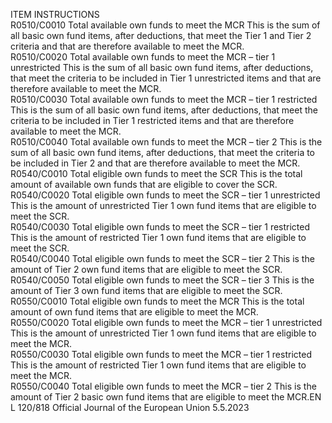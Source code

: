  
ITEM  INSTRUCTIONS  
R0510/C0010  Total available own funds to 
meet the MCR  This is the sum of all basic own fund items, after deductions, that meet the Tier 1 
and Tier 2 criteria and that are therefore available to meet the MCR.  
R0510/C0020  Total available own funds to 
meet the MCR – tier 1 
unrestricted  This is the sum of all basic own fund items, after deductions, that meet the criteria 
to be included in Tier 1 unrestricted items and that are therefore available to meet 
the MCR.  
R0510/C0030  Total available own funds to 
meet the MCR – tier 1 
restricted  This is the sum of all basic own fund items, after deductions, that meet the criteria 
to be included in Tier 1 restricted items and that are therefore available to meet 
the MCR.  
R0510/C0040  Total available own funds to 
meet the MCR – tier 2  This is the sum of all basic own fund items, after deductions, that meet the criteria 
to be included in Tier 2 and that are therefore available to meet the MCR.  
R0540/C0010  Total eligible own funds to 
meet the SCR  This is the total amount of available own funds that are eligible to cover the SCR.  
R0540/C0020  Total eligible own funds to 
meet the SCR – tier 1 
unrestricted  This is the amount of unrestricted Tier 1 own fund items that are eligible to meet 
the SCR.  
R0540/C0030  Total eligible own funds to 
meet the SCR – tier 1 
restricted  This is the amount of restricted Tier 1 own fund items that are eligible to meet 
the SCR.  
R0540/C0040  Total eligible own funds to 
meet the SCR – tier 2  This is the amount of Tier 2 own fund items that are eligible to meet the SCR.  
R0540/C0050  Total eligible own funds to 
meet the SCR – tier 3  This is the amount of Tier 3 own fund items that are eligible to meet the SCR.  
R0550/C0010  Total eligible own funds to 
meet the MCR  This is the total amount of own fund items that are eligible to meet the MCR.  
R0550/C0020  Total eligible own funds to 
meet the MCR – tier 1 
unrestricted  This is the amount of unrestricted Tier 1 own fund items that are eligible to meet 
the MCR.  
R0550/C0030  Total eligible own funds to 
meet the MCR – tier 1 
restricted  This is the amount of restricted Tier 1 own fund items that are eligible to meet 
the MCR.  
R0550/C0040  Total eligible own funds to 
meet the MCR – tier 2  This is the amount of Tier 2 basic own fund items that are eligible to meet the 
MCR.EN  L 120/818 Official Journal of the European Union 5.5.2023